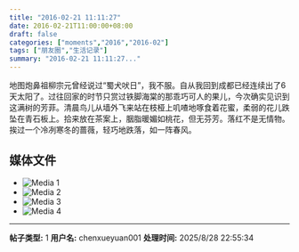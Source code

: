 ```yaml
---
title: "2016-02-21 11:11:27"
date: 2016-02-21T11:00:00+08:00
draft: false
categories: ["moments","2016","2016-02"]
tags: ["朋友圈","生活记录"]
summary: "2016-02-21 11:11:27..."
---
```


地图炮鼻祖柳宗元曾经说过“蜀犬吠日”，我不服。自从我回到成都已经连续出了6天太阳了。过往回家的时节只赏过铁脚海棠的那乖巧可人的果儿，今次确实见识到这满树的芳菲。清晨鸟儿从墙外飞来站在枝桠上叽喳地啄食着花蜜，柔弱的花儿跌坠在青石板上。拾来放在茶案上，胭脂暖媚如桃花，但无芬芳。落红不是无情物。挨过一个冷冽寒冬的蔷薇，轻巧地跌落，如一阵春风。

## 媒体文件

- ![Media 1](/Moments/photos/2016-02-21/201602211111270.jpg)
- ![Media 2](/Moments/photos/2016-02-21/201602211111271.jpg)
- ![Media 3](/Moments/photos/2016-02-21/201602211111272.jpg)
- ![Media 4](/Moments/photos/2016-02-21/201602211111273.jpg)

---

**帖子类型:** 1
**用户名:** chenxueyuan001
**处理时间:** 2025/8/28 22:55:34